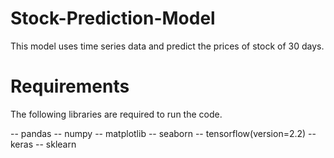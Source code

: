 # Stock-Prediction-Model
This model uses time series data and predict the prices of stock of 30 days.

# Requirements
The following libraries are required to run the code.

-- pandas
-- numpy
-- matplotlib
-- seaborn
-- tensorflow(version=2.2)
-- keras
-- sklearn
